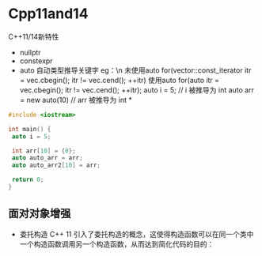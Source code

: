 # Cpp11and14
C++11/14新特性

- nullptr
- constexpr
- auto
自动类型推导关键字
eg：\n
未使用auto   for(vector<int>::const_iterator itr = vec.cbegin(); itr != vec.cend(); ++itr)
使用auto    for(auto itr = vec.cbegin(); itr != vec.cend(); ++itr);
auto i = 5;             // i 被推导为 int
auto arr = new auto(10) // arr 被推导为 int *

```cpp
#include <iostream>

int main() {
 auto i = 5;

 int arr[10] = {0};
 auto auto_arr = arr;
 auto auto_arr2[10] = arr;

 return 0;
}
```

## 面对对象增强
- 委托构造
C++ 11 引入了委托构造的概念，这使得构造函数可以在同一个类中一个构造函数调用另一个构造函数，从而达到简化代码的目的：
